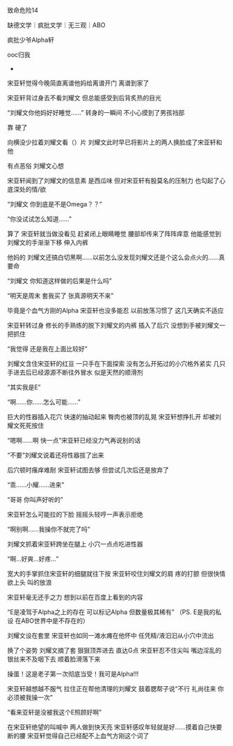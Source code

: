 致命危险14

缺德文学｜疯批文学｜无三观｜ABO

疯批少爷Alpha轩

ooc归我


-


宋亚轩觉得今晚简直离谱他妈给离谱开门 离谱到家了 

宋亚轩背过身去不看刘耀文 但总能感受到后背炙热的目光

“刘耀文你他妈好好睡觉……” 转身的一瞬间 不小心摸到了男孩裆部 

靠 硬了

向横没少拉着刘耀文看（）片 刘耀文此时早已将影片上的两人换脸成了宋亚轩和他 

有点恶俗 刘耀文心想

宋亚轩闻到了刘耀文的信息素 是西瓜味 但对宋亚轩有股莫名的压制力 也勾起了心底深处的情/欲

“刘耀文 你到底是不是Omega？？”

“你没试试怎么知道……”

算了 宋亚轩就当做没看见 赶紧闭上眼睛睡觉 腰部却传来了阵阵痒意 他能感觉到刘耀文的手渐渐下移 伸入内裤

他妈的 刘耀文还搞白切黑啊……以前怎么没发现刘耀文还是个这么会点火的……真要命

“刘耀文 你知道这样做的后果是什么吗”

“明天是周末 套我买了 张真源明天不来”

毕竟是个血气方刚的Alpha 宋亚轩也没多能忍 以前放荡习惯了 这几天确实不适应 

宋亚轩转过身 修长的手熟练的脱下刘耀文的内裤 插入了后穴 没想到手被刘耀文一把抓住

“我觉得 还是我在上面比较好”

刘耀文含住宋亚轩的红豆 一只手在下面探索 没有怎么开拓过的小穴格外紧实 几只手进去后已经源源不断往外冒水 似是天然的顺滑剂

“其实我是E”

“啊……你……怎么可能……”

巨大的性器插入花穴 快速的抽动起来 臀肉也被顶的乱晃 宋亚轩想挣扎开 却被刘耀文死死按住

“嗯啊……啊 快一点”宋亚轩已经没力气再说别的话 

“不要”刘耀文说着还将性器拔了出来

后穴顿时瘙痒难耐 宋亚轩试图去够 但尝试几次后还是放弃了

“乖……小耀……进来”

“哥哥 你叫声好听的”

宋亚轩怎么可能拉的下脸 摇摇头轻哼一声表示拒绝

“啊别啊……我操你不就完了吗”

刘耀文抓着宋亚轩跨坐在腿上 小穴一点点吃进性器 

“啊…好爽…好疼…”

宽大的手掌抓住宋亚轩的细腿就往下按 宋亚轩咬住刘耀文的肩 疼的打颤 但很快情欲上头 叫的放浪

宋亚轩毫无还手之力 想到以前在百度上看到的内容

“E是凌驾于Alpha之上的存在 可以标记Alpha 但数量极其稀有”
（PS. E是我的私设 在ABO世界中是不存在的）

刘耀文设在套里 宋亚轩也如同一滩水瘫在他怀中 任凭精/液汩汩从小穴中流出

换了个姿势 刘耀文摘了套 狠狠顶弄进去 直达G点 宋亚轩忍不住尖叫 嘴边淫乱的银丝来不及咽下去 顺着脸滑落下来

操蛋！这是老子第一次彻底当受！我可是Alpha!!!

宋亚轩越想越不服气 拉住正在帮他清理的刘耀文 鼓着腮帮子说“不行 礼尚往来 你必须被我操一次”

“看来亚轩是没被我这个E照顾好啊”

在宋亚轩绝望的叫喊中 两人做到快天亮 宋亚轩感叹年轻就是好……摸着自己快要断的腰 宋亚轩觉得自己已经配不上血气方刚这个词了

